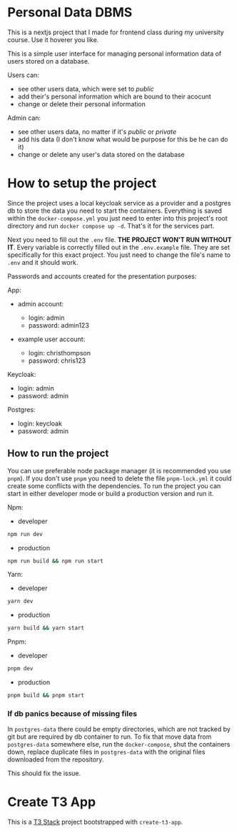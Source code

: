 # Personal Data DBMS

This is a nextjs project that I made for frontend class during my university course. Use it hoverer you like.

This is a simple user interface for managing personal information data of users stored on a database.

Users can:

- see other users data, which were set to _public_
- add their's personal information which are bound to their acocunt
- change or delete their personal information

Admin can:

- see other users data, no matter if it's _public_ or _private_
- add his data (I don't know what would be purpose for this be he can do it)
- change or delete any user's data stored on the database

# How to setup the project

Since the project uses a local keycloak service as a provider and a postgres db to store the data you need to start the containers. Everything is saved within the `docker-compose.yml` you just need to enter into this project's root directory and run `docker compose up -d`. That's it for the services part.

Next you need to fill out the `.env` file. **THE PROJECT WON'T RUN WITHOUT IT**. Every variable is correctly filled out in the `.env.example` file. They are set specifically for this exact project. You just need to change the file's name to `.env` and it should work.

Passwords and accounts created for the presentation purposes:

App:

- admin account:

  - login: admin
  - password: admin123

- example user account:

  - login: christhompson
  - password: chris123

Keycloak:

- login: admin
- password: admin

Postgres:

- login: keycloak
- password: admin

## How to run the project

You can use preferable node package manager (it is recommended you use `pnpm`). If you don't use `pnpm` you need to delete the file `pnpm-lock.yml` it could create some conflicts with the dependencies. To run the project you can start in either developer mode or build a production version and run it.

Npm:

- developer
```bash
npm run dev
```
- production
```bash
npm run build && npm run start
```

Yarn:

- developer
```bash
yarn dev
```
- production
```bash
yarn build && yarn start
```

Pnpm:

- developer
```bash
pnpm dev
```
- production
```bash
pnpm build && pnpm start
```

### If db panics because of missing files

In `postgres-data` there could be empty directories, which are not tracked by git but are required by db container to run. To fix that move data from `postgres-data` somewhere else, run the `docker-compose`, shut the containers down, replace duplicate files in `postgres-data` with the original files downloaded from the repository.

This should fix the issue.

# Create T3 App

This is a [T3 Stack](https://create.t3.gg/) project bootstrapped with `create-t3-app`.
